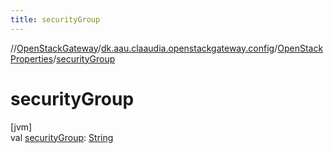 ```yaml
---
title: securityGroup
---
```

//[OpenStackGateway](../../../index.html)/[dk.aau.claaudia.openstackgateway.config](../index.html)/[OpenStackProperties](index.html)/[securityGroup](security-group.html)



# securityGroup



[jvm]\
val [securityGroup](security-group.html): [String](https://kotlinlang.org/api/latest/jvm/stdlib/kotlin/-string/index.html)




